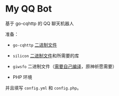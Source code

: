# My QQ Bot
基于 go-cqhttp 的 QQ 聊天机器人

准备：

- `go-cqhttp` [二进制文件](https://github.com/Mrs4s/go-cqhttp/releases)

- `silicon` [二进制文件](https://github.com/Aloxaf/silicon/releases)和所需要的库

- `giwsfo` 二进制文件（[需要自己编译](https://github.com/Jirehlov/Genshin-Impact-Wish-Simulator-Fileout)，原神祈愿需要）
- PHP 环境

并且填写 `config.yml` 和 `config.php`。
